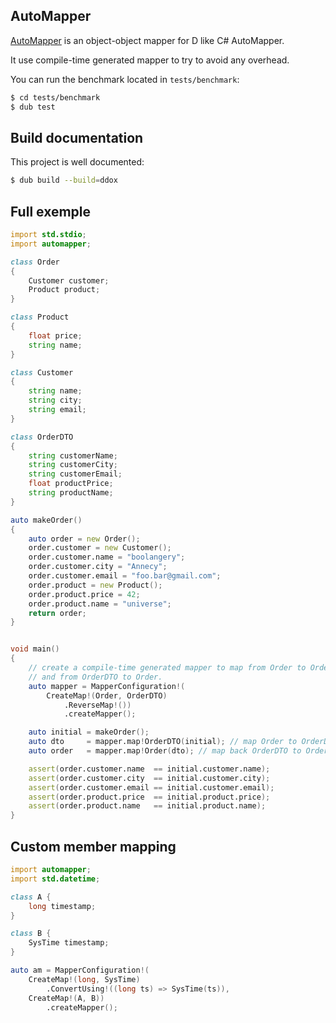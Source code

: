 ## AutoMapper
[AutoMapper](https://github.com/boolangery/d-automapper) is an object-object mapper for D like C# AutoMapper.

It use compile-time generated mapper to try to avoid any overhead.

You can run the benchmark located in `tests/benchmark`:

```bash
$ cd tests/benchmark
$ dub test
```

## Build documentation

This project is well documented:

```bash
$ dub build --build=ddox
```

## Full exemple
```D
import std.stdio;
import automapper;

class Order
{
    Customer customer;
    Product product;
}

class Product
{
    float price;
    string name;
}

class Customer
{
    string name;
    string city;
    string email;
}

class OrderDTO
{
    string customerName;
    string customerCity;
    string customerEmail;
    float productPrice;
    string productName;
}

auto makeOrder()
{
    auto order = new Order();
    order.customer = new Customer();
    order.customer.name = "boolangery";
    order.customer.city = "Annecy";
    order.customer.email = "foo.bar@gmail.com";
    order.product = new Product();
    order.product.price = 42;
    order.product.name = "universe";
    return order;
}


void main()
{
    // create a compile-time generated mapper to map from Order to OrderDTO,
    // and from OrderDTO to Order.
    auto mapper = MapperConfiguration!(
        CreateMap!(Order, OrderDTO)
            .ReverseMap!())
            .createMapper();

    auto initial = makeOrder();
    auto dto     = mapper.map!OrderDTO(initial); // map Order to OrderDTO
    auto order   = mapper.map!Order(dto); // map back OrderDTO to Order

    assert(order.customer.name  == initial.customer.name);
    assert(order.customer.city  == initial.customer.city);
    assert(order.customer.email == initial.customer.email);
    assert(order.product.price  == initial.product.price);
    assert(order.product.name   == initial.product.name);
}
```

## Custom member mapping

```D
import automapper;
import std.datetime;

class A {
    long timestamp;
}

class B {
    SysTime timestamp;
}

auto am = MapperConfiguration!(
    CreateMap!(long, SysTime)
        .ConvertUsing!((long ts) => SysTime(ts)),
    CreateMap!(A, B))
        .createMapper();
```
